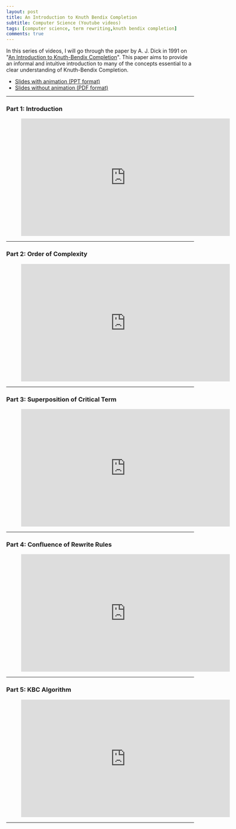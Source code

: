 ```yaml
---
layout: post
title: An Introduction to Knuth Bendix Completion
subtitle: Computer Science (Youtube videos)
tags: [computer science, term rewriting,knuth bendix completion]
comments: true
---
```


In this series of videos, I will go through the paper by A. J. Dick in 1991 on "[An Introduction to Knuth-Bendix Completion](https://www.researchgate.net/publication/220460160_An_Introduction_to_Knuth-Bendix_Completion)". This paper aims to provide an informal and intuitive introduction to many of the concepts essential to a clear understanding of Knuth-Bendix Completion.

- [Slides with animation (PPT format)](https://www.dropbox.com/s/cdjc5u0c00wa5x6/KBC.pptx?dl=0)
- [Slides without animation (PDF format)](https://www.dropbox.com/s/d2knw0mpzwnmixd/KBC_print.pdf?dl=0)

---

### Part 1: Introduction

<!-- blank line -->
<figure class="video_container">
  <center><iframe width="560" height="315" src="https://www.youtube.com/embed/cB5lvUK3wLU" frameborder="0" allowfullscreen="true"> </iframe></center>
</figure>
<!-- blank line -->

---

### Part 2: Order of Complexity

<!-- blank line -->
<figure class="video_container">
  <center><iframe width="560" height="315" src="https://www.youtube.com/embed/AP8L3OZxO-k" frameborder="0" allowfullscreen="true"> </iframe></center>
</figure>
<!-- blank line -->

---

### Part 3: Superposition of Critical Term

<!-- blank line -->
<figure class="video_container">
  <center><iframe width="560" height="315" src="https://www.youtube.com/embed/MNk-no78BKY" frameborder="0" allowfullscreen="true"> </iframe></center>
</figure>
<!-- blank line -->

---

### Part 4: Confluence of Rewrite Rules

<!-- blank line -->
<figure class="video_container">
  <center><iframe width="560" height="315" src="https://www.youtube.com/embed/8UkBD3QiYn0" frameborder="0" allowfullscreen="true"> </iframe></center>
</figure>
<!-- blank line -->

---

### Part 5: KBC Algorithm

<!-- blank line -->
<figure class="video_container">
  <center><iframe width="560" height="315" src="https://www.youtube.com/embed/Lm13JBiv61k" frameborder="0" allowfullscreen="true"> </iframe></center>
</figure>
<!-- blank line -->

---
